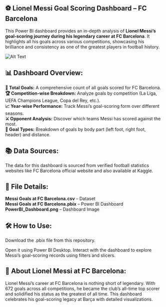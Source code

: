 ## ⚽ Lionel Messi Goal Scoring Dashboard – FC Barcelona
This Power BI dashboard provides an in-depth analysis of **Lionel Messi’s goal-scoring journey during his legendary career at FC Barcelona**. It highlights all his goals across various competitions, showcasing his brilliance and consistency as one of the greatest players in football history.

![Alt Text](https://assets.goal.com/v3/assets/bltcc7a7ffd2fbf71f5/bltf7695f98c1f01bd9/62cbfb91c9db8842cf76cb5b/GHP_MESSI-BOOTS_16-9.jpg)

## 📊 Dashboard Overview:
**🔢 Total Goals:** A comprehensive count of all goals scored for FC Barcelona.<br>
**🏆 Competition-wise Breakdown:** Analyze goals by competition (La Liga, UEFA Champions League, Copa del Rey, etc.).<br>
**📈 Year-wise Performance:** Track Messi’s goal-scoring form over different seasons.<br>
**⚔️ Opponent Analysis:** Discover which teams Messi has scored against the most.<br>
**🎯 Goal Types:** Breakdown of goals by body part (left foot, right foot, header) and distance.

## 📚 Data Sources:
The data for this dashboard is sourced from verified football statistics websites like FC Barcelona official website and also available at Kaggle.

## 💾 File Details:
**Messi Goals at FC Barcelona.csv** – Dataset<br>
**Messi Goals at FC Barcelona.pbix** – Power BI Dashboard<br>
**PowerBI_Dashboard.png** – Dashboard Image

## 🛠️ How to Use:
Download the .pbix file from this repository.

Open it using Power BI Desktop.
Interact with the dashboard to explore Messi’s goal-scoring records using filters and slicers.

## 🐐 About Lionel Messi at FC Barcelona:
Lionel Messi’s career at FC Barcelona is nothing short of legendary. With 672 goals across all competitions, he became the club’s all-time top scorer and solidified his status as the greatest of all time. This dashboard celebrates his goal-scoring legacy at Barça with detailed visualizations.
